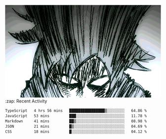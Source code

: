 <body>
<h1 align="center"></h1>
<br>
<div align="center">
<img width="auto" height="300" src="Img/mobFreakoutLonger.gif"/>
</div>
</div>
:zap: Recent Activity

<!--START_SECTION:waka-->

```txt
TypeScript   4 hrs 56 mins   ████████████████▒░░░░░░░░   64.86 %
JavaScript   53 mins         ███░░░░░░░░░░░░░░░░░░░░░░   11.78 %
Markdown     41 mins         ██▒░░░░░░░░░░░░░░░░░░░░░░   08.98 %
JSON         21 mins         █▒░░░░░░░░░░░░░░░░░░░░░░░   04.69 %
CSS          18 mins         █░░░░░░░░░░░░░░░░░░░░░░░░   04.12 %
```

<!--END_SECTION:waka-->
